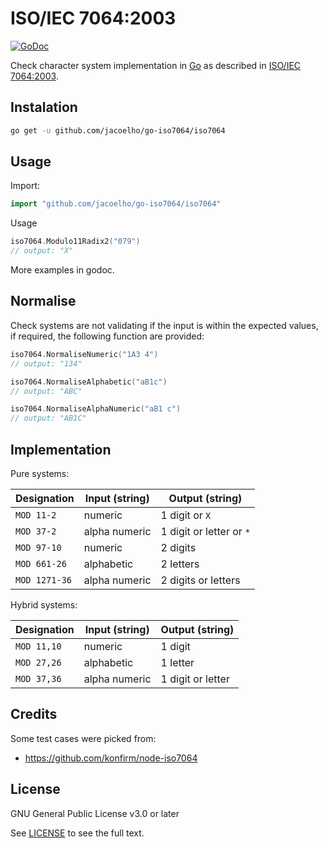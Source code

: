# ISO/IEC 7064:2003

[![GoDoc](https://godoc.org/github.com/jacoelho/go-iso7064?status.svg)](https://pkg.go.dev/github.com/jacoelho/go-iso7064?tab=overview)

Check character system implementation in [Go](https://golang.org) as described in [ISO/IEC 7064:2003](https://www.iso.org/standard/31531.html).

## Instalation

```bash
go get -u github.com/jacoelho/go-iso7064/iso7064
```

## Usage

Import:
```go
import "github.com/jacoelho/go-iso7064/iso7064"
```

Usage
```go
iso7064.Modulo11Radix2("079")
// output: "X"
```

More examples in godoc.

## Normalise

Check systems are not validating if the input is within the expected values, if required, the following function are provided:

```go
iso7064.NormaliseNumeric("1A3 4")
// output: "134"
```

```go
iso7064.NormaliseAlphabetic("aB1c")
// output: "ABC"
```

```go
iso7064.NormaliseAlphaNumeric("aB1 c")
// output: "AB1C"
```

## Implementation
Pure systems:

| Designation   | Input (string) | Output (string)          |
| ------------- | -------------- | ------------------------ |
| `MOD 11-2`    | numeric        | 1 digit or `X`           |
| `MOD 37-2`    | alpha numeric  | 1 digit or letter or `*` |
| `MOD 97-10`   | numeric        | 2 digits                 |
| `MOD 661-26`  | alphabetic     | 2 letters                |
| `MOD 1271-36` | alpha numeric  | 2 digits or letters      |

Hybrid systems:

| Designation | Input (string) | Output (string)   |
| ----------- | -------------- | ----------------- |
| `MOD 11,10` | numeric        | 1 digit           |
| `MOD 27,26` | alphabetic     | 1 letter          |
| `MOD 37,36` | alpha numeric  | 1 digit or letter |

## Credits

Some test cases were picked from:
* https://github.com/konfirm/node-iso7064

## License

GNU General Public License v3.0 or later

See [LICENSE](LICENSE) to see the full text.
